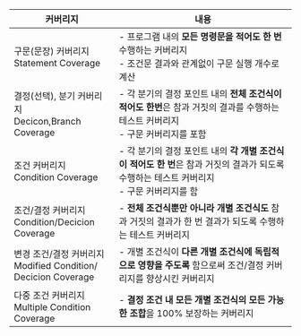 | 커버리지                                                     | 내용                                                         |
| ------------------------------------------------------------ | ------------------------------------------------------------ |
| 구문(문장) 커버리지<br />Statement Coverage                  | - 프로그램 내의 **모든 명령문을 적어도 한 번** 수행하는 커버리지<br />- 조건문 결과와 관계없이 구문 실행 개수로 계산 |
| 결정(선택), 분기 커버리지<br />Decicon,Branch Coverage       | - 각 분기의 결정 포인트 내의 **전체 조건식이 적어도 한번**은 참과 거짓의 결과를 수행하는 테스트 커버리지<br />- 구문 커버리지를 포함 |
| 조건 커버리지<br />Condition Coverage                        | - 각 분기의 결정 포인트 내의 **각 개별 조건식이 적어도 한 번**은 참과 거짓의 결과가 되도록 수행하는 테스트 커버리지<br />- 구문 커버리지를 함 |
| 조건/결정 커버리지<br />Condition/Decicion Coverage          | - **전체 조건식뿐만 아니라 개별 조건식도** 참과 거짓의 결과가 한 번 결과가 되도록 수행하는 테스트 커버리지 |
| 변경 조건/결정 커버리지<br />Modified Condition/<br />Decicion Coverage | - 개별 조건식이 **다른 개별 조건식에 독립적으로 영향을 주도록** 함으로써 조건/결정 커버리지를 향상시킨 커버리지 |
| 다중 조건 커버리지<br />Multiple Condition Coverage          | - **결정 조건 내 모든 개별 조건식의 모든 가능한 조합**을 100% 보장하는 커버리지 |

